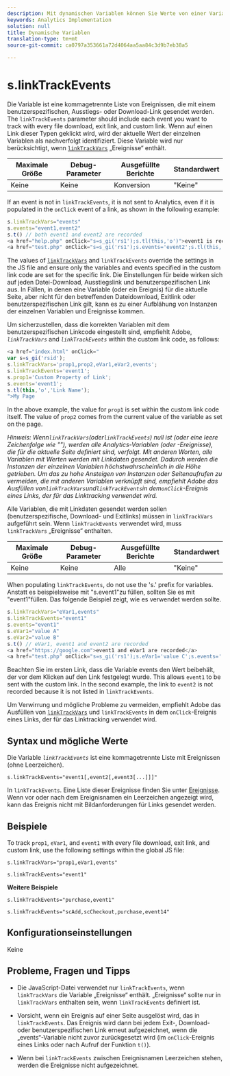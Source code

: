 ```yaml
---
description: Mit dynamischen Variablen können Sie Werte von einer Variablen in eine andere kopieren, ohne die vollständigen Werte mehrfach in die Bildanforderung auf Ihrer Site eingeben zu müssen.
keywords: Analytics Implementation
solution: null
title: Dynamische Variablen
translation-type: tm+mt
source-git-commit: ca0797a353661a72d4064aa5aa84c3d9b7eb38a5

---
```



# s.linkTrackEvents

Die Variable ist eine kommagetrennte Liste von Ereignissen, die mit einem benutzerspezifischen, Ausstiegs- oder Download-Link gesendet werden. The `linkTrackEvents` parameter should include each event you want to track with every file download, exit link, and custom link. Wenn auf einen Link dieser Typen geklickt wird, wird der aktuelle Wert der einzelnen Variablen als nachverfolgt identifiziert. Diese Variable wird nur berücksichtigt, wenn [`linkTrackVars`](https://docs.adobe.com/content/help/en/analytics/implementation/javascript-implementation/variables-analytics-reporting/config-var/s-linktrackvars.html) „Ereignisse“ enthält.

| Maximale Größe | Debug-Parameter | Ausgefüllte Berichte | Standardwert |
|---|---|---|---|
| Keine | Keine | Konversion | "Keine" |

If an event is not in `linkTrackEvents`, it is not sent to Analytics, even if it is populated in the `onClick` event of a link, as shown in the following example:

```js
s.linkTrackVars="events" 
s.events="event1,event2" 
s.t() // both event1 and event2 are recorded 
<a href="help.php" onClick="s=s_gi('rs1');s.tl(this,'o')">event1 is recorded</a> 
<a href="test.php" onClick="s=s_gi('rs1');s.events='event2';s.tl(this,'o')">No events are recorded</a> 
```

The values of [`linkTrackVars`](https://docs.adobe.com/content/help/en/analytics/implementation/javascript-implementation/variables-analytics-reporting/config-var/s-linktrackvars.html) and `linkTrackEvents` override the settings in the JS file and ensure only the variables and events specified in the custom link code are set for the specific link. Die Einstellungen für beide wirken sich auf jeden Datei-Download, Ausstiegslink und benutzerspezifischen Link aus. In Fällen, in denen eine Variable (oder ein Ereignis) für die aktuelle Seite, aber nicht für den betreffenden Dateidownload, Exitlink oder benutzerspezifischen Link gilt, kann es zu einer Aufblähung von Instanzen der einzelnen Variablen und Ereignisse kommen.

Um sicherzustellen, dass die korrekten Variablen mit dem benutzerspezifischen Linkcode eingestellt sind, empfiehlt Adobe, *`linkTrackVars`* and *`linkTrackEvents`* within the custom link code, as follows:

```js
<a href="index.html" onClick=" 
var s=s_gi('rsid'); 
s.linkTrackVars='prop1,prop2,eVar1,eVar2,events'; 
s.linkTrackEvents='event1'; 
s.prop1='Custom Property of Link'; 
s.events='event1'; 
s.tl(this,'o','Link Name'); 
">My Page 
```

In the above example, the value for `prop1` is set within the custom link code itself. The value of `prop2` comes from the current value of the variable as set on the page.

*Hinweis: Wenn`linkTrackVars`(oder`linkTrackEvents`) null ist (oder eine leere Zeichenfolge wie ""), werden alle Analytics-Variablen (oder -Ereignisse), die für die aktuelle Seite definiert sind, verfolgt. Mit anderen Worten, alle Variablen mit Werten werden mit Linkdaten gesendet. Dadurch werden die Instanzen der einzelnen Variablen höchstwahrscheinlich in die Höhe getrieben. Um das zu hohe Ansteigen von Instanzen oder Seitenaufrufen zu vermeiden, die mit anderen Variablen verknüpft sind, empfiehlt Adobe das Ausfüllen von`linkTrackVars`und`linkTrackEvents`in dem`onClick`-Ereignis eines Links, der für das Linktracking verwendet wird.*

Alle Variablen, die mit Linkdaten gesendet werden sollen (benutzerspezifische, Download- und Exitlinks) müssen in `linkTrackVars` aufgeführt sein. Wenn `linkTrackEvents` verwendet wird, muss `linkTrackVars` „Ereignisse“ enthalten.

| Maximale Größe | Debug-Parameter | Ausgefüllte Berichte | Standardwert |
|---|---|---|---|
| Keine | Keine | Alle | "Keine" |

When populating `linkTrackEvents`, do not use the 's.' prefix for variables. Anstatt es beispielsweise mit "s.event1"zu füllen, sollten Sie es mit "event1"füllen. Das folgende Beispiel zeigt, wie es verwendet werden sollte.

```js
s.linkTrackVars="eVar1,events" 
s.linkTrackEvents="event1" 
s.events="event1" 
s.eVar1="value A" 
s.eVar2="value B" 
s.t() // eVar1, event1 and event2 are recorded 
<a href="https://google.com">event1 and eVar1 are recorded</a> 
<a href="test.php" onClick="s=s_gi('rs1');s.eVar1='value C';s.events='';s.tl(this,'o')">eVar1 is recorded</a> 
```

Beachten Sie im ersten Link, dass die Variable events den Wert beibehält, der vor dem Klicken auf den Link festgelegt wurde. This allows `event1` to be sent with the custom link. In the second example, the link to `event2` is not recorded because it is not listed in `linkTrackEvents`.

Um Verwirrung und mögliche Probleme zu vermeiden, empfiehlt Adobe das Ausfüllen von [`linkTrackVars`](https://docs.adobe.com/content/help/en/analytics/implementation/javascript-implementation/variables-analytics-reporting/config-var/s-linktrackvars.html) und `linkTrackEvents` in dem `onClick`-Ereignis eines Links, der für das Linktracking verwendet wird.

## Syntax und mögliche Werte

Die Variable *`linkTrackEvents`* ist eine kommagetrennte Liste mit Ereignissen (ohne Leerzeichen).

```
s.linkTrackEvents="event1[,event2[,event3[...]]]"
```

In `linkTrackEvents`. Eine Liste dieser Ereignisse finden Sie unter [Ereignisse](https://docs.adobe.com/content/help/en/analytics/implementation/analytics-basics/ref-events.html). Wenn vor oder nach dem Ereignisnamen ein Leerzeichen angezeigt wird, kann das Ereignis nicht mit Bildanforderungen für Links gesendet werden.

## Beispiele

To track `prop1`, `eVar1`, and `event1` with every file download, exit link, and custom link, use the following settings within the global JS file:

```
s.linkTrackVars="prop1,eVar1,events"
```

```
s.linkTrackEvents="event1"
```

**Weitere Beispiele**

```
s.linkTrackEvents="purchase,event1"
```

```
s.linkTrackEvents="scAdd,scCheckout,purchase,event14"
```

## Konfigurationseinstellungen

Keine

## Probleme, Fragen und Tipps

* Die JavaScript-Datei verwendet nur `linkTrackEvents`, wenn `linkTrackVars` die Variable „Ereignisse“ enthält. „Ereignisse“ sollte nur in `linkTrackVars` enthalten sein, wenn `linkTrackEvents` definiert ist.

* Vorsicht, wenn ein Ereignis auf einer Seite ausgelöst wird, das in `linkTrackEvents`. Das Ereignis wird dann bei jedem Exit-, Download- oder benutzerspezifischen Link erneut aufgezeichnet, wenn die „events“-Variable nicht zuvor zurückgesetzt wird (im `onClick`-Ereignis eines Links oder nach Aufruf der Funktion `t()`).

* Wenn bei `linkTrackEvents` zwischen Ereignisnamen Leerzeichen stehen, werden die Ereignisse nicht aufgezeichnet.
